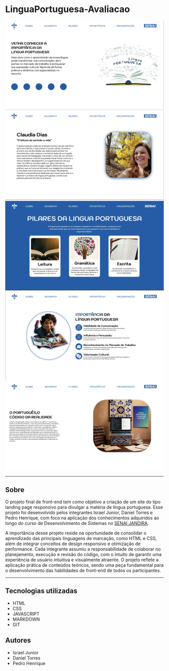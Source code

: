 # LinguaPortuguesa-Avaliacao

![](./img/tela1.png)
![](./img/tela2.png)
![](./img/tela3.png)
![](./img/tela4.png)
![](./img/tela5.png)

---

## Sobre

O projeto final de front-end tem como objetivo a criação de um site do tipo landing page responsivo para divulgar a matéria de lingua portuguesa. Esse projeto foi desenvolvido pelos integrantes Israel Junior, Daniel Torres e Pedro Henrique, com foco na aplicação dos conhecimentos adquiridos ao longo do curso de Desenvolvimento de Sistemas no [SENAI JANDIRA](https://sp.senai.br/unidade/jandira).

A importância desse projeto reside na oportunidade de consolidar o aprendizado das principais linguagens de marcação, como HTML e CSS, além de integrar conceitos de design responsivo e otimização de performance. Cada integrante assumiu a responsabilidade de colaborar no planejamento, execução e revisão do código, com o intuito de garantir uma experiência de usuário intuitiva e visualmente atraente. O projeto reflete a aplicação prática de conteúdos teóricos, sendo uma peça fundamental para o desenvolvimento das habilidades de front-end de todos os participantes.

---

## Tecnologias utilizadas
- HTML
- CSS
- JAVASCRIPT
- MARKDOWN
- GIT

## Autores
- Israel Junior
- Daniel Torres
- Pedro Henrique